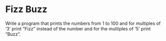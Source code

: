 # Fizz Buzz
Write a program that prints the numbers from 1 to 100 and for multiples of ‘3’ print “Fizz” instead of the number and for the multiples of ‘5’ print “Buzz”. 